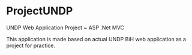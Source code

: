 # ProjectUNDP
UNDP Web Application Project ~ ASP .Net MVC

This application is made based on actual UNDP BiH web application as a project for practice.
